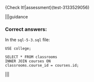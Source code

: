 {Check It!|assessment}(test-3133529056)

|||guidance

### Correct answers: 

In the `sql-5-3.sql` file:

`USE college;`

```
SELECT * FROM classrooms
INNER JOIN courses ON
classrooms.course_id = courses.id;
```

|||